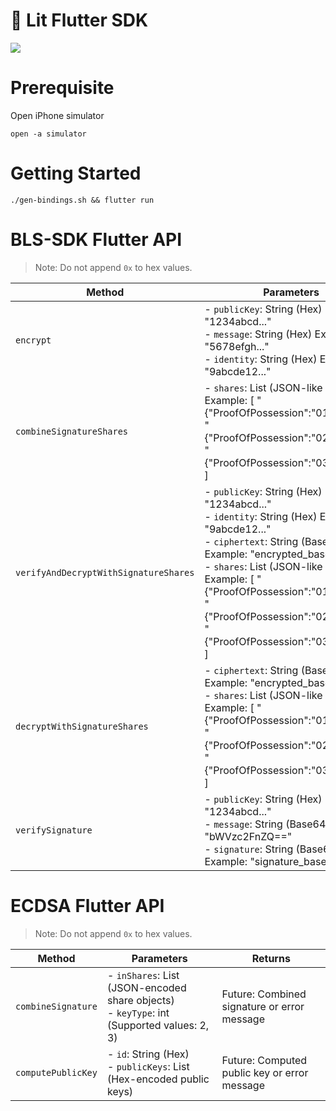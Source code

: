 # 🦋 Lit Flutter SDK

![](https://im5.ezgif.com/tmp/ezgif-5-f02a3b99ba.gif)

# Prerequisite

Open iPhone simulator

```
open -a simulator
```

# Getting Started

```
./gen-bindings.sh && flutter run
```

# BLS-SDK Flutter API

> Note: Do not append `0x` to hex values.

| Method                                | Parameters                                                                                                                                                                                                                                                                                                                                                      | Returns                                             |
| ------------------------------------- | --------------------------------------------------------------------------------------------------------------------------------------------------------------------------------------------------------------------------------------------------------------------------------------------------------------------------------------------------------------- | --------------------------------------------------- |
| `encrypt`                             | - `publicKey`: String (Hex) Example: "1234abcd..."<br>- `message`: String (Hex) Example: "5678efgh..."<br>- `identity`: String (Hex) Example: "9abcde12..."                                                                                                                                                                                                     | Future<String>: Encrypted data in Base64 format     |
| `combineSignatureShares`              | - `shares`: List<String> (JSON-like Strings) Example: [ "{\"ProofOfPossession\":\"01b2b4...\"}", "{\"ProofOfPossession\":\"02a834...\"}", "{\"ProofOfPossession\":\"03b159...\"}" ]                                                                                                                                                                             | Future<String>: Combined signature in Base64 format |
| `verifyAndDecryptWithSignatureShares` | - `publicKey`: String (Hex) Example: "1234abcd..."<br>- `identity`: String (Hex) Example: "9abcde12..."<br>- `ciphertext`: String (Base64) Example: "encrypted_base64=="<br>- `shares`: List<String> (JSON-like Strings) Example: [ "{\"ProofOfPossession\":\"01b2b4...\"}", "{\"ProofOfPossession\":\"02a834...\"}", "{\"ProofOfPossession\":\"03b159...\"}" ] | Future<String>: Decrypted data as Base64 string     |
| `decryptWithSignatureShares`          | - `ciphertext`: String (Base64) Example: "encrypted_base64=="<br>- `shares`: List<String> (JSON-like Strings) Example: [ "{\"ProofOfPossession\":\"01b2b4...\"}", "{\"ProofOfPossession\":\"02a834...\"}", "{\"ProofOfPossession\":\"03b159...\"}" ]                                                                                                            | Future<String>: Decrypted data as Base64 string     |
| `verifySignature`                     | - `publicKey`: String (Hex) Example: "1234abcd..."<br>- `message`: String (Base64) Example: "bWVzc2FnZQ=="<br>- `signature`: String (Base64) Example: "signature_base64=="                                                                                                                                                                                      | Future<bool>: Verification result (true or false)   |

# ECDSA Flutter API

> Note: Do not append `0x` to hex values.

| Method             | Parameters                                                                                           | Returns                                              |
| ------------------ | ---------------------------------------------------------------------------------------------------- | ---------------------------------------------------- |
| `combineSignature` | - `inShares`: List<String> (JSON-encoded share objects)<br>- `keyType`: int (Supported values: 2, 3) | Future<String>: Combined signature or error message  |
| `computePublicKey` | - `id`: String (Hex)<br>- `publicKeys`: List<String> (Hex-encoded public keys)                       | Future<String>: Computed public key or error message |